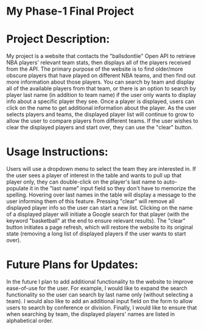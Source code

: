 # My Phase-1 Final Project

# Project Description: 

My project is a website that contacts the "ballsdontlie" Open API to retrieve NBA players' relevant team stats, then displays all of the players received from the API. The primary purpose of the website is to find older/more obscure players that have played on different NBA teams, and then find out more information about those players. You can search by team and display all of the available players from that team, or there is an option to search by player last name (in addition to team name) if the user only wants to display info about a specific player they see. Once a player is displayed, users can click on the name to get additional information about the player. As the user selects players and teams, the displayed player list will continue to grow to allow the user to compare players from different teams. If the user wishes to clear the displayed players and start over, they can use the "clear" button.

# Usage Instructions:

Users will use a dropdown menu to select the team they are interested in. If the user sees a player of interest in the table and wants to pull up that player only, they can double-click on the player's last name to auto-populate it in the "last name" input field so they don't have to memorize the spelling. Hovering over last names in the table will display a message to the user informing them of this feature. Pressing "clear" will remove all displayed player info so the user can start a new list. Clicking on the name of a displayed player will initiate a Google search for that player (with the keyword "basketball" at the end to ensure relevant results). The "clear" button initiates a page refresh, which will restore the website to its original state (removing a long list of displayed players if the user wants to start over).

# Future Plans for Updates:

In the future I plan to add additional functionality to the website to improve ease-of-use for the user. For example, I would like to expand the search functionality so the user can search by last name only (without selecting a team). I would also like to add an additional input field on the form to allow users to search by conference or division. Finally, I would like to ensure that when searching by team, the displayed players' names are listed in alphabetical order.